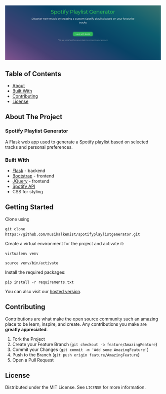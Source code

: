![screenshot](https://github.com/Harry-Lees/Spotify-Playlist-Generator1/blob/master/.github/screenshot.png) 

<!-- TABLE OF CONTENTS -->
## Table of Contents

* [About](#about-the-project)
* [Built With](#built-with)
* [Contributing](#contributing)
* [License](#license)

## About The Project

### Spotify Playlist Generator

A Flask web app used to generate a Spotify playlist based on selected tracks and personal preferences.

### Built With
* [Flask](https://flask.palletsprojects.com/en/1.1.x/) - backend
* [Bootstrap](https://getbootstrap.com) - frontend
* [JQuery](https://jquery.com) - frontend
* [Spotify API](https://developer.spotify.com/documentation/web-api/)
* CSS for styling


<!-- GETTING STARTED -->
## Getting Started
Clone using 

`git clone https://github.com/musikalkemist/spotifyplaylistgenerator.git` 

Create a virtual environment for the project and activate it:

`virtualenv venv`

`source venv/bin/activate`

Install the required packages:

`pip install -r requirements.txt`

You can also visit our [hosted version](https://spotify-playlist-generator1.herokuapp.com/).


<!-- CONTRIBUTING -->
## Contributing

Contributions are what make the open source community such an amazing place to be learn, inspire, and create. Any contributions you make are **greatly appreciated**.

1. Fork the Project
2. Create your Feature Branch (`git checkout -b feature/AmazingFeature`)
3. Commit your Changes (`git commit -m 'Add some AmazingFeature'`)
4. Push to the Branch (`git push origin feature/AmazingFeature`)
5. Open a Pull Request

<!-- LICENSE -->
## License

Distributed under the MIT License. See `LICENSE` for more information.